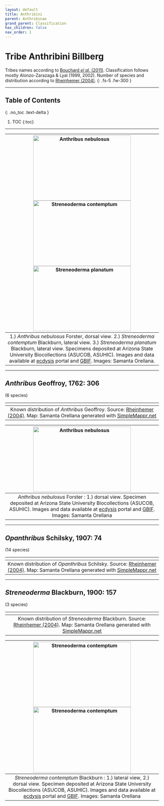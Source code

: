 ```yaml
---
layout: default
title: Anthribini
parent: Anthribinae
grand_parent: Classification
has_children: false
nav_order: 1
---
```



# Tribe Anthribini Billberg

Tribes names according to [Bouchard _el al._ (2011)](https://zookeys.pensoft.net/articles.php?id=4001). Classification follows mostly Alonzo-Zarazaga & Lyal (1999, 2002). Number of species and distribution according to [Rheinhemer (2004)](https://www.zobodat.at/pdf/Mitt-Ent-Ver-Stuttgart_39_2004_0001-0244.pdf).
{: .fs-5 .fw-300 }

---

## Table of Contents
{: .no_toc .text-delta }

1. TOC
{:toc}

---

| [<img src="https://serv.biokic.asu.edu/imglib/ecdysis/ASU_ASUCOB/ASUCOB0015/ASUCOB0015351_dorsal_edited_1608612310.jpg" alt="Anthribus nebulosus" width="320" height="213.4">](https://serv.biokic.asu.edu/ecdysis/collections/individual/index.php?occid=650093) [<img src="https://storage.idigbio.org/portals/scan/misc/201504/ASUHIC0079276_habitus_lateral__1429125454_web.jpg" alt="Streneoderma contemptum" width="320" height="213.4">](https://serv.biokic.asu.edu/ecdysis/collections/individual/index.php?occid=348888) [<img src="https://serv.biokic.asu.edu/imglib/ecdysis/ASU_ASUCOB/ASUCOB0015/ASUCOB0015228_lateral_edited_1610169538.jpg" alt="Streneoderma planatum" width="320" height="213.4">](https://serv.biokic.asu.edu/ecdysis/collections/individual/index.php?occid=629017)  | 
|:--:| 
|1.) *Anthribus nebulosus* Forster, dorsal view. 2.) _Streneoderma contemptum_ Blackburn, lateral view. 3.) _Streneoderma planatum_ Blackburn, lateral view. Specimens deposited at Arizona State University Biocollections (ASUCOB, ASUHIC). Images and data available at [ecdysis](https://serv.biokic.asu.edu/ecdysis/index.php) portal and [GBIF](gbif.org). Images: Samanta Orellana.|

---

## _Anthribus_ Geoffroy, 1762: 306
(6 species)

|<img src="https://www.simplemappr.net/map/18214" alt="" />| 
|:--:| 
|Known distribution of _Anthribus_ Geoffroy. Source: [Rheinhemer (2004)](https://www.zobodat.at/pdf/Mitt-Ent-Ver-Stuttgart_39_2004_0001-0244.pdf). Map: Samanta Orellana generated with [SimpleMappr.net](https://www.simplemappr.net/) |

| [<img src="https://serv.biokic.asu.edu/imglib/ecdysis/ASU_ASUCOB/ASUCOB0015/ASUCOB0015351_dorsal_edited_1608612310.jpg" alt="Anthribus nebulosus" width="320" height="213.4">](https://serv.biokic.asu.edu/ecdysis/collections/individual/index.php?occid=650093)  | 
|:--:| 
|_Anthribus nebulosus_ Forster : 1.) dorsal view. Specimen deposited at Arizona State University Biocollections (ASUCOB, ASUHIC). Images and data available at [ecdysis](https://serv.biokic.asu.edu/ecdysis/index.php) portal and [GBIF](gbif.org). Images: Samanta Orellana|

---

## _Opanthribus_ Schilsky, 1907: 74
(14 species)

|<img src="https://www.simplemappr.net/map/18216" alt="" />| 
|:--:| 
|Known distribution of _Opanthribus_ Schilsky. Source: [Rheinhemer (2004)](https://www.zobodat.at/pdf/Mitt-Ent-Ver-Stuttgart_39_2004_0001-0244.pdf). Map: Samanta Orellana generated with [SimpleMappr.net](https://www.simplemappr.net/) |

---

## _Streneoderma_ Blackburn, 1900: 157
(3 species)

|<img src="https://www.simplemappr.net/map/18215" alt="" />| 
|:--:| 
|Known distribution of _Streneoderma_ Blackburn. Source: [Rheinhemer (2004)](https://www.zobodat.at/pdf/Mitt-Ent-Ver-Stuttgart_39_2004_0001-0244.pdf). Map: Samanta Orellana generated with [SimpleMappr.net](https://www.simplemappr.net/) |

| [<img src="https://serv.biokic.asu.edu/imglib/storage/portals/scan/misc/201504/ASUHIC0079276_habitus_lateral__1429125454_web.jpg" alt="Streneoderma contemptum" width="320" height="213.4">](https://serv.biokic.asu.edu/ecdysis/collections/individual/index.php?occid=348888) [<img src="https://serv.biokic.asu.edu/imglib/storage/portals/scan/misc/201504/ASUHIC0079276_habitus_dorsal_1_1429125453_web.jpg" alt="Streneoderma contemptum" width="320" height="213.4">](https://serv.biokic.asu.edu/ecdysis/collections/individual/index.php?occid=348888)  | 
|:--:| 
|_Streneoderma contemptum_ Blackburn : 1.) lateral view, 2.) dorsal view. Specimen deposited at Arizona State University Biocollections (ASUCOB, ASUHIC). Images and data available at [ecdysis](https://serv.biokic.asu.edu/ecdysis/index.php) portal and [GBIF](gbif.org). Images: Samanta Orellana|
